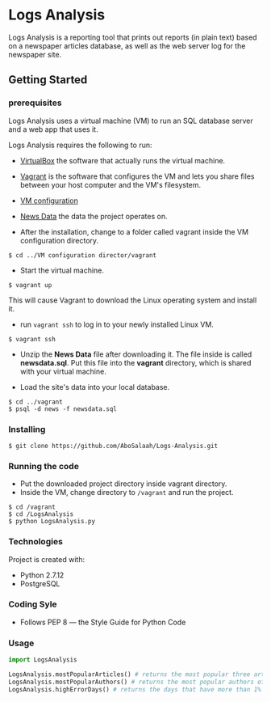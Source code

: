 # Logs Analysis
Logs Analysis is a reporting tool that prints out reports (in plain text) based on a newspaper articles database, as well as the web server log for the newspaper site.
## Getting Started

### prerequisites
Logs Analysis uses a virtual machine (VM) to run an SQL database server and a web app that uses it.

Logs Analysis requires the following to run:

* [VirtualBox](https://www.virtualbox.org/wiki/Downloads) the software that actually runs the virtual machine.
* [Vagrant](https://www.vagrantup.com/downloads.html) is the software that configures the VM and lets you share files between your host computer and the VM's filesystem.
* [VM configuration](https://github.com/udacity/fullstack-nanodegree-vm)
* [News Data](https://d17h27t6h515a5.cloudfront.net/topher/2016/August/57b5f748_newsdata/newsdata.zip) the data the project operates on.

* After the installation, change to a folder called vagrant inside the VM configuration directory.

```
$ cd ../VM configuration director/vagrant
```
* Start the virtual machine.
```
$ vagrant up
```
This will cause Vagrant to download the Linux operating system and install it.

* run ```vagrant ssh``` to log in to 
your newly installed Linux VM.
```
$ vagrant ssh
```
* Unzip the **News Data** file after downloading it. The file inside is called **newsdata.sql**. Put this file into the **vagrant** directory, which is shared with your virtual machine.

* Load the site's data into your local database.
```
$ cd ../vagrant
$ psql -d news -f newsdata.sql
```


### Installing

```
$ git clone https://github.com/AboSalaah/Logs-Analysis.git
```
### Running the code
* Put the downloaded project directory inside vagrant directory.
* Inside the VM, change directory to ```/vagrant``` and run the project.
```
$ cd /vagrant
$ cd /LogsAnalysis
$ python LogsAnalysis.py
```
### Technologies
Project is created with: 
* Python 2.7.12
* PostgreSQL

### Coding Syle
* Follows PEP 8 — the Style Guide for Python Code

### Usage
```python
import LogsAnalysis

LogsAnalysis.mostPopularArticles() # returns the most popular three articles of all time
LogsAnalysis.mostPopularAuthors() # returns the most popular authors of all time
LogsAnalysis.highErrorDays() # returns the days that have more than 1% of requests lead to errors
```